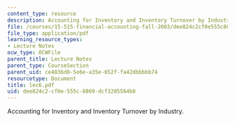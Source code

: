 ```yaml
---
content_type: resource
description: Accounting for Inventory and Inventory Turnover by Industry.
file: /courses/15-515-financial-accounting-fall-2003/dee824c2cf0e555c8869dcf3205564b0_lec6.pdf
file_type: application/pdf
learning_resource_types:
- Lecture Notes
ocw_type: OCWFile
parent_title: Lecture Notes
parent_type: CourseSection
parent_uid: ce4836d8-5e6e-a35e-652f-fa42dbbbbb74
resourcetype: Document
title: lec6.pdf
uid: dee824c2-cf0e-555c-8869-dcf3205564b0
---
```

Accounting for Inventory and Inventory Turnover by Industry.

